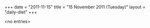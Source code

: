 +++
date = "2011-11-15"
title = "15 November 2011 (Tuesday)"
layout = "daily-diet"
+++

\<no entries\>
